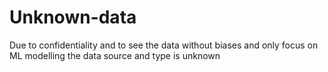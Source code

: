 # Unknown-data
Due to confidentiality and to see the data without biases and only focus on ML modelling the data source and type is unknown
